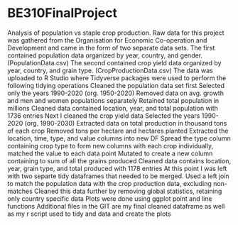 # BE310FinalProject
Analysis of population vs staple crop production. 
Raw data for this project was gathered from the Organisation for Economic Co-operation and Development and came in the form of two separate data sets. 
The first contained population data organized by year, country, and gender. (PopulationData.csv)
The second contained crop yield data organized by year, country, and grain type. (CropProductionData.csv)
The data was uploaded to R Studio where Tidyverse packages were used to perform the following tidying operations
Cleaned the population data set first
  Selected only the years 1990-2020 (org. 1950-2020)
  Removed data on avg. growth and men and women populations separately
  Retained total population in millions 
  Cleaned data contained location, year, and total population with 1736 entries
Next I cleaned the crop yield data
  Selected the years 1990-2020 (org. 1990-2030)
  Extracted data on total production in thousand tons of each crop
  Removed tons per hectare and hectares planted 
  Extracted the location, time, type, and value columns into new DF
  Spread the type column containing crop type to form new columns with each crop individually, matched the value to each data point 
  Mutated to create a new column containing to sum of all the grains produced
  Cleaned data contains location, year, grain type, and total produced with 1178 entries 
At this point I was left with two separte tidy dataframes that needed to be merged. 
  Used a left join to match the population data with the crop production data, excluding non-matches 
  Cleaned this data further by removing global statistics, retaining only country specific data
Plots were done using ggplot point and line functions 
Additional files in the GIT are my final cleaned dataframe as well as my r script used to tidy and data and create the plots




